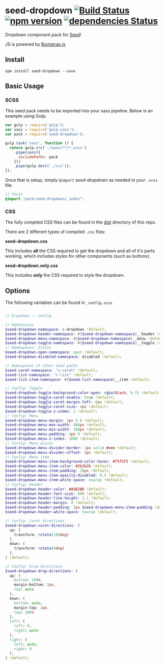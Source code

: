 # seed-dropdown [![Build Status](https://travis-ci.org/helpscout/seed-dropdown.svg?branch=master)](https://travis-ci.org/helpscout/seed-dropdown) [![npm version](https://badge.fury.io/js/seed-dropdown.svg)](https://badge.fury.io/js/seed-dropdown) [![dependencies Status](https://david-dm.org/helpscout/seed-dropdown/status.svg)](https://david-dm.org/helpscout/seed-dropdown)

Dropdown component pack for [Seed](https://github.com/helpscout/seed)!

JS is powered by [Bootstrap.js](http://getbootstrap.com/javascript/)

## Install
```
npm install seed-dropdown --save
```

## Basic Usage

### SCSS
This seed pack needs to be imported into your sass pipeline. Below is an example using Gulp:


```javascript
var gulp = require('gulp');
var sass = require('gulp-sass');
var pack = require('seed-dropdown');

gulp.task('sass', function () {
  return gulp.src('./sass/**/*.scss')
    .pipe(sass({
      includePaths: pack
    }))
    .pipe(gulp.dest('./css'));
});
```

Once that is setup, simply `@import` *seed-dropdown* as needed in your `.scss` file:

```scss
// Packs
@import "pack/seed-dropdown/_index";
```

### CSS

The fully compiled CSS files can be found in the [dist](https://github.com/helpscout/seed-dropdown/tree/master/dist) directory of this repo.

There are 2 different types of compiled `.css` files:

**seed-dropdown.css**

This includes **all** the CSS required to get the dropdown and all of it's parts working, which includes styles for other components (such as buttons).

**seed-dropdown.only.css**

This includes **only** the CSS required to style the dropdown.

## Options

The following variables can be found in `_config.scss`

```scss

// Dropdown :: Config

// Namespaces
$seed-dropdown-namespace: c-dropdown !default;
$seed-dropdown-header-namespace: #{$seed-dropdown-namespace}__header !default;
$seed-dropdown-menu-namespace: #{$seed-dropdown-namespace}__menu !default;
$seed-dropdown-toggle-namespace: #{$seed-dropdown-namespace}__toggle !default;
// Namespaces: States
$seed-dropdown-open-namespace: open !default;
$seed-dropdown-disabled-namespace: disabled !default;

// Namespaces of other seed packs
$seed-caret-namespace: "c-caret" !default;
$seed-list-namespace: "c-list" !default;
$seed-list-item-namespace: #{$seed-list-namespace}__item !default;

// Config: Toggle
$seed-dropdown-toggle-background-color-open: rgba(black, 0.1) !default;
$seed-dropdown-toggle-caret-enable: true !default;
$seed-dropdown-toggle-caret-margin-left: 6px !default;
$seed-dropdown-toggle-caret-size: 4px !default;
$seed-dropdown-toggle-z-index: 1 !default;
// Config: Menu
$seed-dropdown-menu-margin: 2px 0 0 !default;
$seed-dropdown-menu-max-width: 480px !default;
$seed-dropdown-menu-min-width: 160px !default;
$seed-dropdown-menu-padding: 4px 0 !default;
$seed-dropdown-menu-z-index: 1000 !default;
// Config: Menu divier
$seed-dropdown-menu-divider-border: 1px solid #eee !default;
$seed-dropdown-menu-divider-offset: 8px !default;
// Config: Menu item
$seed-dropdown-menu-item-background-color-hover: #f5f5f5 !default;
$seed-dropdown-menu-item-color: #2b2b2b !default;
$seed-dropdown-menu-item-padding: 20px !default;
$seed-dropdown-menu-item-opacity-disabled: 0.5 !default;
$seed-dropdown-menu-item-white-space: nowrap !default;
// Config: Header
$seed-dropdown-header-color: #A5B2BD !default;
$seed-dropdown-header-font-size: 80% !default;
$seed-dropdown-header-line-height: 1.1 !default;
$seed-dropdown-header-margin: 0 !default;
$seed-dropdown-header-padding: 5px $seed-dropdown-menu-item-padding !default;
$seed-dropdown-header-white-space: nowrap !default;

// Config: Caret directions
$seed-dropdown-caret-directions: (
  up: (
    transform: rotate(180deg)
  ),
  down: (
    transform: rotate(0deg)
  ),
) !default;

// Config: Drop directions
$seed-dropdown-drop-directions: (
  up: (
    bottom: 100%,
    margin-bottom: 2px,
    top: auto
  ),
  down: (
    bottom: auto,
    margin-top: 2px,
    top: 100%
  ),
  left: (
    left: 0,
    right: auto
  ),
  right: (
    left: auto,
    right: 0
  ),
) !default;
```
